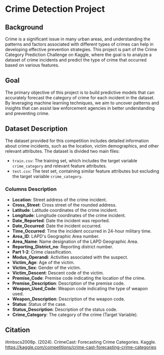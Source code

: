 # Crime Detection Project

## Background
Crime is a significant issue in many urban areas, and understanding the patterns and factors associated with different types of crimes can help in developing effective prevention strategies. This project is part of the Crime Category Prediction Challenge on Kaggle, where the goal is to analyze a dataset of crime incidents and predict the type of crime that occurred based on various features.

## Goal
The primary objective of this project is to build predictive models that can accurately forecast the category of crime for each incident in the dataset. By leveraging machine learning techniques, we aim to uncover patterns and insights that can assist law enforcement agencies in better understanding and preventing crime.

## Dataset Description
The dataset provided for this competition includes detailed information about crime incidents, such as the location, victim demographics, and other relevant attributes. The dataset is divided two main files:

- `train.csv`: The training set, which includes the target variable `crime_category` and relevant feature attributes.
- `test.csv`: The test set, containing similar feature attributes but excluding the target variable `crime_category`.

### Columns Description
- **Location**: Street address of the crime incident.
- **Cross_Street**: Cross street of the rounded address.
- **Latitude**: Latitude coordinates of the crime incident.
- **Longitude**: Longitude coordinates of the crime incident.
- **Date_Reported**: Date the incident was reported.
- **Date_Occurred**: Date the incident occurred.
- **Time_Occurred**: Time the incident occurred in 24-hour military time.
- **Area_ID**: LAPD's Geographic Area number.
- **Area_Name**: Name designation of the LAPD Geographic Area.
- **Reporting_District_no**: Reporting district number.
- **Part 1-2**: Crime classification.
- **Modus_Operandi**: Activities associated with the suspect.
- **Victim_Age**: Age of the victim.
- **Victim_Sex**: Gender of the victim.
- **Victim_Descent**: Descent code of the victim.
- **Premise_Code**: Premise code indicating the location of the crime.
- **Premise_Description**: Description of the premise code.
- **Weapon_Used_Code**: Weapon code indicating the type of weapon used.
- **Weapon_Description**: Description of the weapon code.
- **Status**: Status of the case.
- **Status_Description**: Description of the status code.
- **Crime_Category**: The category of the crime (Target Variable).


## Citation
iitmbscs2008p. (2024). CrimeCast: Forecasting Crime Categories. Kaggle. https://kaggle.com/competitions/crime-cast-forecasting-crime-categories


